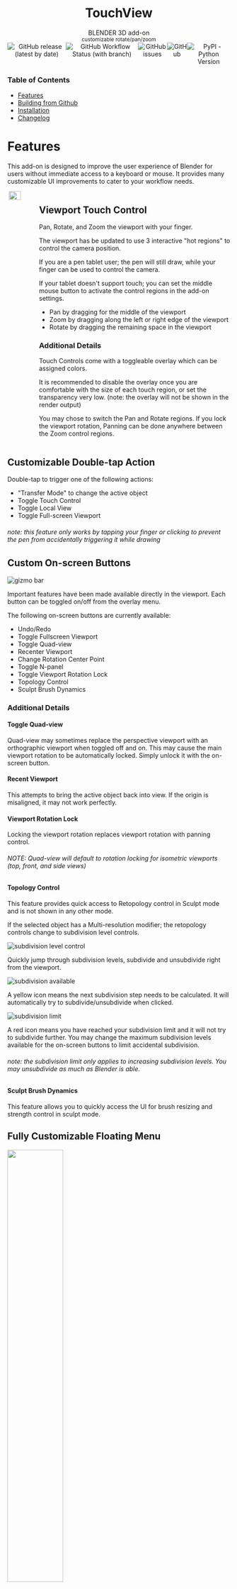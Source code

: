 <div align="center" style="display: flex; flex-direction: column; align-items: center; justify-content: center;">
  <h1>TouchView</h1>
  <div>BLENDER 3D add-on</div>
  <div><sup>customizable rotate/pan/zoom</sup></div>
  <div style="display: flex; flex-direction: row;">
    <img alt="GitHub release (latest by date)" src="https://img.shields.io/github/v/release/nendotools/touchview?style=flat-square">
    <img alt="GitHub Workflow Status (with branch)" src="https://img.shields.io/github/actions/workflow/status/nendotools/touchview/linting.yml?style=flat-square">
    <img alt="GitHub issues" src="https://img.shields.io/github/issues-raw/nendotools/touchview?style=flat-square">
    <img alt="GitHub" src="https://img.shields.io/github/license/nendotools/touchview?style=flat-square">
    <img alt="PyPI - Python Version" src="https://img.shields.io/pypi/pyversions/fake-bpy-module-latest?style=flat-square">
  </div>
</div>

### Table of Contents

- [Features](https://github.com/nendotools/touchview#features)
- [Building from Github](https://github.com/nendotools/touchview#building-from-github)
- [Installation](https://github.com/nendotools/touchview#installation)
- [Changelog](https://github.com/nendotools/touchview#changelog)

# Features

This add-on is designed to improve the user experience of Blender for users without immediate access to a keyboard or mouse. It provides many customizable UI improvements to cater to your workflow needs.

<div style="display:flex; flex-direction:row;">
<img align="right" src="/docs/simple_demo.gif" width="40%">
<div width="60%">
<h2>Viewport Touch Control</h2>

Pan, Rotate, and Zoom the viewport with your finger.

The viewport has be updated to use 3 interactive "hot regions" to control the camera position.

If you are a pen tablet user; the pen will still draw, while your finger can be used to control the camera.

If your tablet doesn't support touch; you can set the middle mouse button to activate the control regions in the add-on settings.

- Pan by dragging for the middle of the viewport
- Zoom by dragging along the left or right edge of the viewport
- Rotate by dragging the remaining space in the viewport

<h3>Additional Details</h3>

Touch Controls come with a toggleable overlay which can be assigned colors.

It is recommended to disable the overlay once you are comfortable with the size of each touch region, or set the transparency very low. (note: the overlay will not be shown in the render output)

You may chose to switch the Pan and Rotate regions. If you lock the viewport rotation, Panning can be done anywhere between the Zoom control regions.

</div>
</div>

## Customizable Double-tap Action

Double-tap to trigger one of the following actions:

- "Transfer Mode" to change the active object
- Toggle Touch Control
- Toggle Local View
- Toggle Full-screen Viewport

###### _note:_ this feature only works by tapping your finger or clicking to prevent the pen from accidentally triggering it while drawing

## Custom On-screen Buttons

![gizmo bar](/docs/gizmo_bar.png)

Important features have been made available directly in the viewport. Each button can be toggled on/off from the overlay menu.

The following on-screen buttons are currently available:

- Undo/Redo
- Toggle Fullscreen Viewport
- Toggle Quad-view
- Recenter Viewport
- Change Rotation Center Point
- Toggle N-panel
- Toggle Viewport Rotation Lock
- Topology Control
- Sculpt Brush Dynamics

### Additional Details

#### Toggle Quad-view

Quad-view may sometimes replace the perspective viewport with an orthographic viewport when toggled off and on. This may cause the main viewport rotation to be automatically locked. Simply unlock it with the on-screen button.

#### Recent Viewport

This attempts to bring the active object back into view. If the origin is misaligned, it may not work perfectly.

#### Viewport Rotation Lock

Locking the viewport rotation replaces viewport rotation with panning control.

###### _NOTE:_ Quad-view will default to rotation locking for isometric viewports (top, front, and side views)

#### Topology Control

This feature provides quick access to Retopology control in Sculpt mode and is not shown in any other mode.

If the selected object has a Multi-resolution modifier; the retopology controls change to subdivision level controls.

![subdivision level control](/docs/sub-div_level.png)

Quickly jump through subdivision levels, subdivide and unsubdivide right from the viewport.

![subdivision available](/docs/subdiv_available.png)

A yellow icon means the next subdivision step needs to be calculated. It will automatically try to subdivide/unsubdivide when clicked.

![subdivision limit](/docs/subdiv_limit.png)

A red icon means you have reached your subdivision limit and it will not try to subdivide further. You may change the maximum subdivision levels available for the on-screen buttons to limit accidental subdivision.

###### _note:_ the subdivision limit only applies to increasing subdivision levels. You may unsubdivide as much as Blender is able.

#### Sculpt Brush Dynamics

This feature allows you to quickly access the UI for brush resizing and strength control in sculpt mode.

## Fully Customizable Floating Menu

<img src="/docs/sample_menu.png" width="50%">

This button allows you to assign up to 8 commands, unique to each edit mode (object, sculpt, texture paint, weight paint, etc) and reposition it where ever you want, to best fit your workspace. If you don't need it, simply disable it in the settings menu.

# Feature Roadmap

If you have a suggestion for more features, please check if it's on this list before submitting a request on Github.

I'm continuing to look at features which could improve the experience of Blender without adding too much clutter to the UI.

Currently, I'm planning to add the following features:

> - better 3D gizmos for edit mode
> - control gizmo enum (flip through object gizmos in sculpt mode)

This list will change as I explore options and get more user feedback.

# Building from Github

Building the addon zip can be done by using the included `bundle.sh` script. Simply run:

```
./bundle.sh
```

It will output the files to include and generate a new ZIP file:

```
$ ./bundle.sh
  adding: touchview/ (stored 0%)
  adding: touchview/lib/ (stored 0%)
  adding: touchview/lib/Gizmos.py (deflated 77%)
  adding: touchview/lib/items.py (deflated 68%)
  adding: touchview/lib/Operators.py (deflated 80%)
  adding: touchview/lib/Overlay.py (deflated 73%)
  adding: touchview/lib/Panel.py (deflated 69%)
  adding: touchview/lib/touch_input.py (deflated 69%)
  adding: touchview/lib/__init__.py (deflated 70%)
  adding: touchview/Settings.py (deflated 76%)
  adding: touchview/__init__.py (deflated 51%)
```

The final ZIP can be found in:

```
./bin/touchview.zip
```

# Installation

In Blender, open `Edit` > `Preferences...`.

Navigate to the `Add-ons` tab.

Click `Install...` and navigate to the `touchview.zip` file.

Select it and click `Install Add-on`.

###### _note:_ You do not need to extract it, first. Simply install the ZIP, directly

# Changelog

<details open><summary><b>v2.9.1</b></summary><br>

- `UPDATED` : add support for Weylus (\*nix) sending 0.0 for pressure on touch events
- `ADDED` : additional fine-tuning controls for gizmo spacing

</details>

<details open><summary><b>v2.9.0</b></summary><br>

- `UPDATED` : additional changes to gizmo spacing
- `UPDATED` : fixed bug preventing custom actions being assigned for radial menu

</details>

<details open><summary><b>v2.8.0</b></summary><br>

- `UPDATED` : fixed issues with menu bar spacing
- `REMOVED` : floating menu bar

</details>

<details open><summary><b>v2.7.1</b></summary><br>

- `UPDATED` : replaced region_full_area with window_fullscreen

</details>

<details open><summary><b>v2.7.0</b></summary><br>

- `ADDED` : relative remesh
- `UPDATED` : fixed error when disabling add-on

</details>

<details open><summary><b>v2.6.0</b></summary><br>

- `UPDATED` : code spec now based on flake8
- `UPDATED` : added alternative action for TransferMode when used in OBJECT mode
- `UPDATED` : fixed desktop scaling issue with radial gizmo menu
- `UPDATED` : fixed toggle touch gizmo and RC/DC action
- `UPDATED` : fixed error message when rotation locked and pan/rotate swapped

</details>

<details open><summary><b>v2.5.0</b></summary><br>

- `ADDED` : Gizmo size control
- `UPDATED` : moved operators into folder

</details>

<details open><summary><b>v2.4.0</b></summary><br>

- `UPDATED` : preferences access simplified with utility function
- `ADDED` : single-input mode now activates large floating toggle button

</details>

<details open><summary><b>v2.3.0</b></summary><br>

- `ADDED` : Input Mode selection (for devices with only touch or pen support)

</details>

<details open><summary><b>v2.2.0</b></summary><br>

- `ADDED` : Toggle control gizmo (translate, rotate, scale, none)
- `UPDATED` : Added Brush dynamics (from sculpt mode) to paint modes
  - <span style="font-size: 0.6em">NOTE: some paint/sculpt modes when in 2D/Draw canvas mode aren't yet hooked up to brush dynamics </span>

</details>

<details open><summary><b>v2.1.0</b></summary><br>

- `ADDED` : Right Click Actions
- `UPDATED` : Preferences and N-Panel restructure

</details>

<details open><summary><b>v2.0.0</b></summary><br>

- `UPDATED` : Gizmos-related code simplified and reorganized for easier management
- `ADDED` : floating gizmo bar and floating gizmo radial menu modes
- `ADDED` : customizable gizmo menu spacing
- `UPDATED` : viewport safe area calculation
- `UPDATED` : floating action menu to use same move/access functionality as floating radial menu
- `ADDED` : 8th custom action for floating action menu

</details>

<details><summary><b>v1.2.4</b></summary><br>

- `ADDED` : Toggle Double-tap action on/off

</details>

<details><summary><b>v1.2.3</b></summary><br>

- `ADDED` : Sculpt Brush Dynamics
- `UPDATED` : Viewport rotation in sculpt mode automatically sets pivot to mesh under touch point

</details>

<details><summary><b>v1.2.2</b></summary><br>

- `UPDATED` : Gizmo panel layout split

</details>

<details><summary><b>v1.2.1</b></summary><br>

- `REMOVED` : Middle Mouse keybind
- `REMOVED` : viewport rotation lock when using the Grease Pencil

</details>

<details><summary><b>v1.2.0</b></summary><br>

- `BREAKING`: This version requires previous version to be disabled before install
- `UPDATED` : Improved Pen detection and simplified key configs
- `ADDED` : Support for various 2D and 2D-like views (Image Editor, UV Editor, 2D Animation, Compositing, etc)

</details>

<details><summary><b>v1.1.2</b></summary><br>

- `ADDED` : Support for Node Editor

</details>

<details><summary><b>v1.1.1</b></summary><br>

- `ADDED` : minor fix to pen detection

</details>

<details><summary><b>v1.1.0</b></summary><br>

- `ADDED` : Independent toggle for entire gizmo bar
- `ADDED` : Customizable double-tap actions
- `ADDED` : Multi-resolution level limiter and gizmo status color

</details>

<details><summary><b>v1.0.1</b></summary><br>

- `ADDED` : Optional include for MIDDLEMOUSE when disabling/enabling touch controls
- `FIXED` : Preferences bug preventing toggle of floating Gizmo

</details>

<details><summary><b>v1.0.0</b></summary><br>

- `ADDED` : Toggle swap pan/rotate regions
- `ADDED` : Toggle floating menu button to N Panel
- `UPDATED` : Disabling touch controls no longer removes overlay (hot regions still work with custom keybinds and MIDDLEMOUSE)
- `UPDATED` : Disabling touch controls restores default LEFTMOUSE functionality

</details>

<details><summary><b>v0.9.6</b></summary><br>

- `ADDED` : undo/redo gizmo
- `ADDED` : overlay color selection
- `ADDED` : touch control toggle in settings
- `ADDED` : Alt+T to toggle touch controls
- `UPDATED` : N Panel now includes extra settings from addon menu
- `UPDATED` : Lock Rotation now addresses quadview data replication bug
- `UPDATED` : Limited floating gizmo to viewport area
- `UPDATED` : code cleanup and additional structure tweaks
- `REMOVED` : Gizmo Tooltips

</details>

<details><summary><b>v0.9.5</b></summary><br>

- `ADDED` : multires modifier support to gizmo bar (shows retopology tools when no modifier is present)
- `FIXED` : Gizmos now properly follow mode visibility rules
- `FIXED` : Double-tap selection now only runs in appropriate viewport modes

</details>

<details><summary><b>v0.9.4</b></summary><br>

- `ADDED` : Support for menus in floating gizmo
- `ADDED` : Mode-specific options for floating gizmo
- `UPDATED` : Dependence on active_object for mode detection
- `UPDATED` : Classes to follow Blender naming conventions
- `UPDATED` : Keymaps for touchview in all context
- `UPDATED` : Keymaps for context action assigned to pen

</details>

<details><summary><b>v0.9.3</b></summary><br>

- `ADDED` : Sculpt pivot mode gizmo
- `ADDED` : Customizable floating menu

</details>

<details><summary><b>v0.9.2</b></summary><br>

- `FIXED` : Issue delaying overlay viewport binding
- `FIXED` : Gizmo tools/panel overlap issue when "Region Overlap" enabled
- `REMOVED` : Viewport manager class
- `REMOVED` : Default keymap causing Move Operator to trigger when dragging over non-modal gizmos

</details>

<details><summary><b>v0.9.1</b></summary><br>

- `ADDED` : Tap for menu scroll

</details>

<details><summary><b>v0.9</b></summary><br>

- `ADDED` : N-Panel gizmo
- `UPDATED` : Code restructure
- `FIXED` : Dragging over gizmo moves selected object

</details>

<details><summary><b>v0.8</b></summary><br>

- `ADDED` : Gizmo to toggle fullscreen mode
- `UPDATED` : Settings to addon preferences to save across projects and scenes
- `FIXED` : Bugs impacting user experience
- `FIXED` : Doubletap now selects/activates tapped object instead of triggering fullscreen

</details>

<details><summary><b>v0.7</b></summary><br>

- `ADDED` : Gizmos for key features
- `ADDED` : Hide/show Gizmo and layout options
- `ADDED` : Locked viewport rotation for isometric viewports in quadview to address lock/unlock inconsistencies
- `FIXED` : Fullscreen Toggle no longer maximizes the window, only expands the View3D region

</details>

<details><summary><b>v0.6</b></summary><br>

- `UPDATED` : Scale of viewport overlay settings for more precision
- `FIXED` : Issues with determining locked state with quadviews

</details>

<details><summary><b>v0.5</b></summary><br>

- `ADDED` : Camera rotation lock in N-panel
- `FIXED` : Quad-view overlay compatibility
- `FIXED` : Rotation with panning when rotation is locked
- `FIXED` : Issue when locking view to Object or 3D Cursor

</details>

<details><summary><b>v0.4</b></summary><br>

- `ADDED` : Double-tap to toggle "focus" mode
- `ADDED` : Toggle Tools LEFT/RIGHT in UI

</details>

<details><summary><b>v0.3</b></summary><br>

- `FIXED` : Incorrect viewport calculation when N-panel is open
- `FIXED` : Refactored screen/area management code (additional major refactor needed)

</details>

<details><summary><b>v0.2</b></summary><br/>

- `FIXED` : Minor bug fixes and code cleanup

</details>

<details><summary><b>v0.1</b></summary><br>

- `ADDED` : Camera dolly on left and right of viewport
- `ADDED` : Camera pan from center of viewport
- `ADDED` : Camera rotate in any other area of viewport
- `ADDED` : Toggleable overlay to simplify resizing controls

</details>

# Issues

> Please [report any issues](https://github.com/nendotools/touchview/issues) you find and I'll do my best to address them.

> The add-on is free, but if it helps you, please consider [supporting me](https://nendo.gumroad.com/l/touchview).
